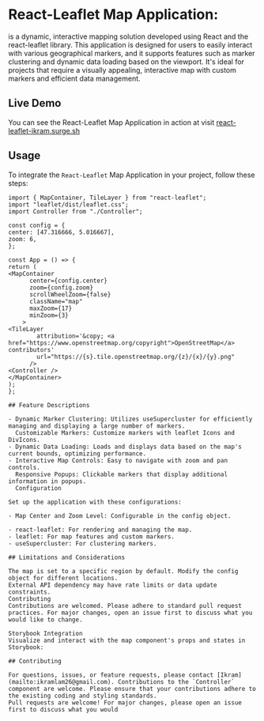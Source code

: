 # React-Leaflet Map Application:

is a dynamic, interactive mapping solution developed using React and the react-leaflet library. This application is designed for users to easily interact with various geographical markers, and it supports features such as marker clustering and dynamic data loading based on the viewport. It's ideal for projects that require a visually appealing, interactive map with custom markers and efficient data management.

## Live Demo

You can see the React-Leaflet Map Application in action at visit [react-leaflet-ikram.surge.sh]("https://react-leaflet-ikram.surge.sh")

## Usage

To integrate the `React-Leaflet` Map Application in your project, follow these steps:

```
import { MapContainer, TileLayer } from "react-leaflet";
import "leaflet/dist/leaflet.css";
import Controller from "./Controller";

const config = {
center: [47.316666, 5.016667],
zoom: 6,
};

const App = () => {
return (
<MapContainer
      center={config.center}
      zoom={config.zoom}
      scrollWheelZoom={false}
      className="map"
      maxZoom={17}
      minZoom={3}
    >
<TileLayer
        attribution='&copy; <a href="https://www.openstreetmap.org/copyright">OpenStreetMap</a> contributors'
        url="https://{s}.tile.openstreetmap.org/{z}/{x}/{y}.png"
      />
<Controller />
</MapContainer>
);
};

## Feature Descriptions

- Dynamic Marker Clustering: Utilizes useSupercluster for efficiently managing and displaying a large number of markers.
  Customizable Markers: Customize markers with leaflet Icons and DivIcons.
- Dynamic Data Loading: Loads and displays data based on the map's current bounds, optimizing performance.
- Interactive Map Controls: Easy to navigate with zoom and pan controls.
  Responsive Popups: Clickable markers that display additional information in popups.
  Configuration

Set up the application with these configurations:

- Map Center and Zoom Level: Configurable in the config object.

- react-leaflet: For rendering and managing the map.
- leaflet: For map features and custom markers.
- useSupercluster: For clustering markers.

## Limitations and Considerations

The map is set to a specific region by default. Modify the config object for different locations.
External API dependency may have rate limits or data update constraints.
Contributing
Contributions are welcomed. Please adhere to standard pull request practices. For major changes, open an issue first to discuss what you would like to change.

Storybook Integration
Visualize and interact with the map component's props and states in Storybook:

## Contributing

For questions, issues, or feature requests, please contact [Ikram](mailto:ikramlam26@gmail.com). Contributions to the `Controller` component are welcome. Please ensure that your contributions adhere to the existing coding and styling standards.
Pull requests are welcome! For major changes, please open an issue first to discuss what you would

```
